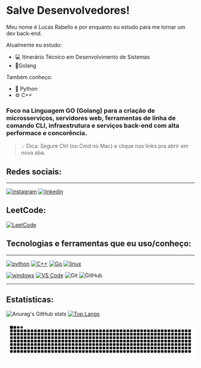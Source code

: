 # Salve Desenvolvedores!
Meu nome é Lucas Rabello e por enquanto eu estudo para me tornar um dev back-end.

Atualmente eu estudo:
- 💻 Itinerário Técnico em Desenvolvimento de Sistemas 
- 🧸Golang

Também conheço:
- 🐍 Python
- ⚙️ C++

### Foco na Linguagem GO (Golang) para a criação de microsserviços, servidores web, ferramentas de linha de comando CLI, infraestrutura e serviços back-end com alta performace e concorência.
  
> 💡 Dica: Segure Ctrl (ou Cmd no Mac) e clique nos links pra abrir em nova aba.


## Redes sociais:
<hr>

[![instagram](https://img.shields.io/badge/Instagram-E4405F?style=for-the-badge&logo=instagram&logoColor=white)](https://www.instagram.com/lcs.carvalho_/?next=%2F)
[![linkedin](	https://img.shields.io/badge/LinkedIn-0077B5?style=for-the-badge&logo=linkedin&logoColor=white)](https://www.linkedin.com/in/lucas-rabello-42b23a339/)

## LeetCode:
[![LeetCode](https://img.shields.io/badge/LeetCode-Lucas--Rabello--Dev-orange?style=for-the-badge&logo=leetcode&logoColor=white)](https://leetcode.com/u/lucas-rabello-dev/)


## Tecnologias e ferramentas que eu uso/conheço:
<hr>

[![python](https://img.shields.io/badge/Python-3776AB?style=for-the-badge&logo=python&logoColor=white)](https://en.wikipedia.org/wiki/Python_(programming_language))
[![C++](https://img.shields.io/badge/C%2B%2B-00599C?style=for-the-badge&logo=c%2B%2B&logoColor=white)](https://pt.wikipedia.org/wiki/C%2B%2B)
[![Go](https://img.shields.io/badge/Go-00ADD8?style=for-the-badge&logo=go&logoColor=white)](https://golang.org/)
[![linux](https://img.shields.io/badge/Linux-FCC624?style=for-the-badge&logo=linux&logoColor=black)](https://pt.wikipedia.org/wiki/Linux)

[![windows](https://img.shields.io/badge/Windows-0078D6?style=for-the-badge&logo=windows&logoColor=white)](https://pt.wikipedia.org/wiki/Microsoft_Windows)
[![VS Code](https://img.shields.io/badge/Editor-VS%20Code-007ACC?style=for-the-badge&logo=visual-studio-code&logoColor=white)](https://code.visualstudio.com/)
![Git](https://img.shields.io/badge/Git-F05032?style=for-the-badge&logo=git&logoColor=white)
![GitHub](https://img.shields.io/badge/GitHub-181717?style=for-the-badge&logo=github&logoColor=white)


<hr>

## Estatísticas:
![Anurag's GitHub stats](https://github-readme-stats.vercel.app/api?username=lucas-rabello-dev&show_icons=true&theme=tokyonight)
[![Top Langs](https://github-readme-stats.vercel.app/api/top-langs/?username=lucas-rabello-dev&layout=donut)](https://github.com/anuraghazra/github-readme-stats)



<picture>
  <source media="(prefers-color-scheme: dark)" srcset="https://raw.githubusercontent.com/lucas-rabello-dev/lucas-rabello-dev/output/github-contribution-grid-snake-dark.svg">
  <source media="(prefers-color-scheme: light)" srcset="https://raw.githubusercontent.com/lucas-rabello-dev/lucas-rabello-dev/output/github-contribution-grid-snake.svg">
  <img alt="github contribution grid snake animation" src="https://raw.githubusercontent.com/lucas-rabello-dev/lucas-rabello-dev/output/github-contribution-grid-snake.svg">
</picture>
<br><br>

